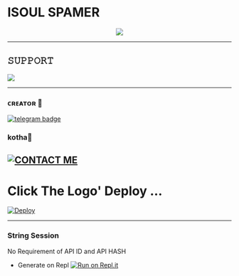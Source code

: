 # ISOUL SPAMER

<p align="center">
  <img src="https://telegra.ph/file/2a1774cfde1b011bcb323.jpg">
</p>

-------------------------------------------------

## 𝚂𝚄𝙿𝙿𝙾𝚁𝚃 
                          
<a href="https://t.me/NAVYASUPPORT"><img src="https://img.shields.io/badge/Join-BRAZZERS_SUPPORT%20GROUP-red.svg?logo=Telegram"></a>

-------------------------------------------------
### ᴄʀᴇᴀᴛᴏʀ 🎌

[![telegram badge](https://img.shields.io/badge/PRINCE-30302f?style=for-the-badge&logo=telegram)](https://t.me/COBRA8XOP)

### kotha🎌

[![CONTACT ME](https://img.shields.io/badge/Telegram-Contact%20Me-informational)](https://t.me/KOTHA_OWN)
-------------------------------------------------

# Click The Logo' Deploy ...

[![Deploy](https://telegra.ph/file/6200c16f58c85173a3f42.jpg)](https://heroku.com/deploy?template=https://github.com/Navya-Devloper/navya.com)

------------------------------------------------

### String Session
No Requirement of API ID and API HASH

   - Generate on Repl [![Run on Repl.it](https://repl.it/badge/github/Badnam-xD/Brazzers)](https://replit.com/@ItsBadnam/Brazzers)



